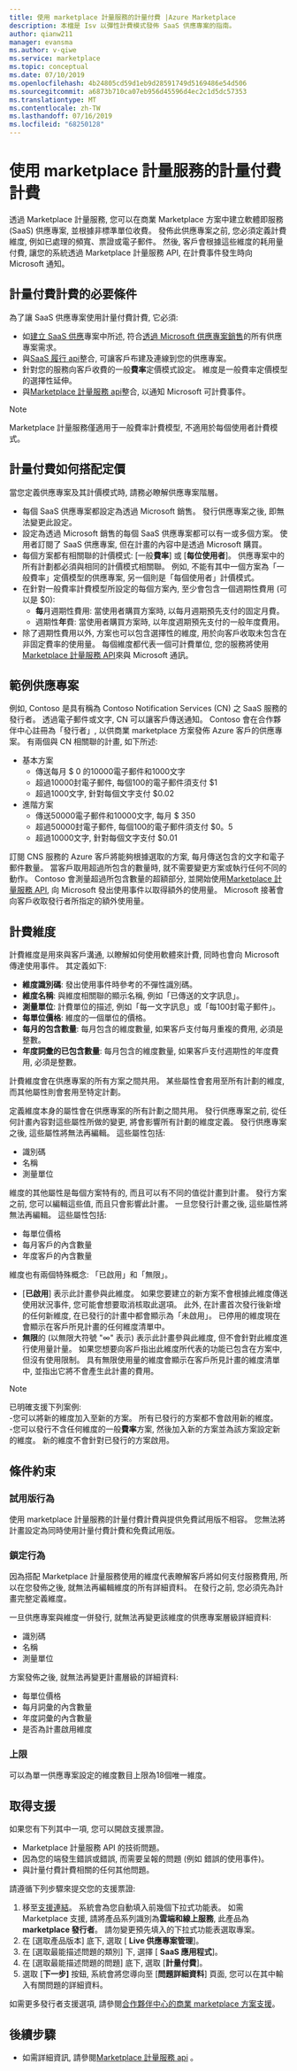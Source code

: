 ```yaml
---
title: 使用 marketplace 計量服務的計量付費 |Azure Marketplace
description: 本檔是 Isv 以彈性計費模式發佈 SaaS 供應專案的指南。
author: qianw211
manager: evansma
ms.author: v-qiwe
ms.service: marketplace
ms.topic: conceptual
ms.date: 07/10/2019
ms.openlocfilehash: 4b24805cd59d1eb9d28591749d5169486e54d506
ms.sourcegitcommit: a6873b710ca07eb956d45596d4ec2c1d5dc57353
ms.translationtype: MT
ms.contentlocale: zh-TW
ms.lasthandoff: 07/16/2019
ms.locfileid: "68250128"
---
```

# <a name="metered-billing-using-the-marketplace-metering-service"></a>使用 marketplace 計量服務的計量付費計費

透過 Marketplace 計量服務, 您可以在商業 Marketplace 方案中建立軟體即服務 (SaaS) 供應專案, 並根據非標準單位收費。  發佈此供應專案之前, 您必須定義計費維度, 例如已處理的頻寬、票證或電子郵件。  然後, 客戶會根據這些維度的耗用量付費, 讓您的系統透過 Marketplace 計量服務 API, 在計費事件發生時向 Microsoft 通知。  

## <a name="prerequisites-for-metered-billing"></a>計量付費計費的必要條件

為了讓 SaaS 供應專案使用計量付費計費, 它必須:

* 如[建立 SaaS 供應](https://docs.microsoft.com/azure/marketplace/partner-center-portal/create-new-saas-offer)專案中所述, 符合[透過 Microsoft 供應專案銷售](https://docs.microsoft.com/azure/marketplace/partner-center-portal/create-new-saas-offer#sell-through-microsoft)的所有供應專案需求。
* 與[SaaS 履行 api](https://docs.microsoft.com/azure/marketplace/partner-center-portal/pc-saas-fulfillment-api-v2)整合, 可讓客戶布建及連線到您的供應專案。  
* 針對您的服務向客戶收費的一般**費率**定價模式設定。  維度是一般費率定價模型的選擇性延伸。 
* 與[Marketplace 計量服務 api](./marketplace-metering-service-apis.md)整合, 以通知 Microsoft 可計費事件。

>[!Note]
>Marketplace 計量服務僅適用于一般費率計費模型, 不適用於每個使用者計費模式。

## <a name="how-metered-billing-fits-in-with-pricing"></a>計量付費如何搭配定價

當您定義供應專案及其計價模式時, 請務必瞭解供應專案階層。

* 每個 SaaS 供應專案都設定為透過 Microsoft 銷售。  發行供應專案之後, 即無法變更此設定。
* 設定為透過 Microsoft 銷售的每個 SaaS 供應專案都可以有一或多個方案。 使用者訂閱了 SaaS 供應專案, 但在計畫的內容中是透過 Microsoft 購買。
* 每個方案都有相關聯的計價模式: [一般**費率**] 或 [**每位使用者**]。 供應專案中的所有計劃都必須與相同的計價模式相關聯。 例如, 不能有其中一個方案為「一般費率」定價模型的供應專案, 另一個則是「每個使用者」計價模式。
* 在針對一般費率計費模型所設定的每個方案內, 至少會包含一個週期性費用 (可以是 $0):
    * **每**月週期性費用: 當使用者購買方案時, 以每月週期預先支付的固定月費。
    * 週期性**年**費: 當使用者購買方案時, 以年度週期預先支付的一般年度費用。
* 除了週期性費用以外, 方案也可以包含選擇性的維度, 用於向客戶收取未包含在非固定費率的使用量。   每個維度都代表一個可計費單位, 您的服務將使用[Marketplace 計量服務 API](./marketplace-metering-service-apis.md)來與 Microsoft 通訊。

## <a name="sample-offer"></a>範例供應專案

例如, Contoso 是具有稱為 Contoso Notification Services (CN) 之 SaaS 服務的發行者。 透過電子郵件或文字, CN 可以讓客戶傳送通知。 Contoso 會在合作夥伴中心註冊為「發行者」, 以供商業 marketplace 方案發佈 Azure 客戶的供應專案。  有兩個與 CN 相關聯的計畫, 如下所述:

* 基本方案
    * 傳送每月 $ 0 的10000電子郵件和1000文字
    * 超過10000封電子郵件, 每個100的電子郵件須支付 $1
    * 超過1000文字, 針對每個文字支付 $0.02
* 進階方案
    * 傳送50000電子郵件和10000文字, 每月 $ 350
    * 超過50000封電子郵件, 每個100的電子郵件須支付 $0。5
    * 超過10000文字, 針對每個文字支付 $0.01

訂閱 CNS 服務的 Azure 客戶將能夠根據選取的方案, 每月傳送包含的文字和電子郵件數量。  當客戶取用超過所包含的數量時, 就不需要變更方案或執行任何不同的動作。  Contoso 會測量超過所包含數量的超額部分, 並開始使用[Marketplace 計量服務 API](./marketplace-metering-service-apis.md), 向 Microsoft 發出使用事件以取得額外的使用量。  Microsoft 接著會向客戶收取發行者所指定的額外使用量。

## <a name="billing-dimensions"></a>計費維度

計費維度是用來與客戶溝通, 以瞭解如何使用軟體來計費, 同時也會向 Microsoft 傳達使用事件。 其定義如下:

* **維度識別碼**: 發出使用事件時參考的不彈性識別碼。
* **維度名稱**: 與維度相關聯的顯示名稱, 例如「已傳送的文字訊息」。
* **測量單位**: 計費單位的描述, 例如「每一文字訊息」或「每100封電子郵件」。
* **每單位價格**: 維度的一個單位的價格。  
* **每月的包含數量**: 每月包含的維度數量, 如果客戶支付每月重複的費用, 必須是整數。
* **年度詞彙的已包含數量**: 每月包含的維度數量, 如果客戶支付週期性的年度費用, 必須是整數。

計費維度會在供應專案的所有方案之間共用。  某些屬性會套用至所有計劃的維度, 而其他屬性則會套用至特定計劃。

定義維度本身的屬性會在供應專案的所有計劃之間共用。  發行供應專案之前, 從任何計畫內容對這些屬性所做的變更, 將會影響所有計劃的維度定義。  發行供應專案之後, 這些屬性將無法再編輯。  這些屬性包括:

* 識別碼
* 名稱
* 測量單位

維度的其他屬性是每個方案特有的, 而且可以有不同的值從計畫到計畫。  發行方案之前, 您可以編輯這些值, 而且只會影響此計畫。  一旦您發行計畫之後, 這些屬性將無法再編輯。  這些屬性包括:

* 每單位價格
* 每月客戶的內含數量 
* 年度客戶的內含數量 

維度也有兩個特殊概念: 「已啟用」和「無限」。

* [**已啟用**] 表示此計畫參與此維度。  如果您要建立的新方案不會根據此維度傳送使用狀況事件, 您可能會想要取消核取此選項。  此外, 在計畫首次發行後新增的任何新維度, 在已發行的計畫中都會顯示為「未啟用」。  已停用的維度現在會顯示在客戶所見計畫的任何維度清單中。
* **無限**的 (以無限大符號 "∞" 表示) 表示此計畫參與此維度, 但不會針對此維度進行使用量計量。  如果您想要向客戶指出此維度所代表的功能已包含在方案中, 但沒有使用限制。  具有無限使用量的維度會顯示在客戶所見計畫的維度清單中, 並指出它將不會產生此計畫的費用。

>[!Note] 
>已明確支援下列案例: <br> -您可以將新的維度加入至新的方案。  所有已發行的方案都不會啟用新的維度。 <br> -您可以發行不含任何維度的一般**費率**方案, 然後加入新的方案並為該方案設定新的維度。 新的維度不會針對已發行的方案啟用。

## <a name="constraints"></a>條件約束

### <a name="trial-behavior"></a>試用版行為

使用 marketplace 計量服務的計量付費計費與提供免費試用版不相容。  您無法將計畫設定為同時使用計量付費計費和免費試用版。

### <a name="locking-behavior"></a>鎖定行為

因為搭配 Marketplace 計量服務使用的維度代表瞭解客戶將如何支付服務費用, 所以在您發佈之後, 就無法再編輯維度的所有詳細資料。  在發行之前, 您必須先為計畫完整定義維度。
  
一旦供應專案與維度一併發行, 就無法再變更該維度的供應專案層級詳細資料:

* 識別碼
* 名稱
* 測量單位

方案發佈之後, 就無法再變更計畫層級的詳細資料:

* 每單位價格
* 每月詞彙的內含數量
* 年度詞彙的內含數量
* 是否為計畫啟用維度

### <a name="upper-limits"></a>上限

可以為單一供應專案設定的維度數目上限為18個唯一維度。

## <a name="get-support"></a>取得支援

如果您有下列其中一項, 您可以開啟支援票證。

* Marketplace 計量服務 API 的技術問題。
* 因為您的端發生錯誤或錯誤, 而需要呈報的問題 (例如 錯誤的使用事件)。
* 與計量付費計費相關的任何其他問題。 

請遵循下列步驟來提交您的支援票證:

1. 移至[支援連結](https://support.microsoft.com/supportforbusiness/productselection?sapId=48734891-ee9a-5d77-bf29-82bf8d8111ff)。 系統會為您自動填入前幾個下拉式功能表。 如需 Marketplace 支援, 請將產品系列識別為**雲端和線上服務**, 此產品為**marketplace 發行者**。  請勿變更預先填入的下拉式功能表選取專案。
2. 在 [選取產品版本] 底下, 選取 [ **Live 供應專案管理**]。
3. 在 [選取最能描述問題的類別] 下, 選擇 [ **SaaS 應用程式**]。
4. 在 [選取最能描述問題的問題] 底下, 選取 [**計量付費**]。
5. 選取 [**下一步]** 按鈕, 系統會將您導向至 [**問題詳細資料**] 頁面, 您可以在其中輸入有關問題的詳細資料。

如需更多發行者支援選項, 請參閱[合作夥伴中心的商業 marketplace 方案支援](https://docs.microsoft.com/azure/marketplace/partner-center-portal/support)。

## <a name="next-steps"></a>後續步驟

- 如需詳細資訊, 請參閱[Marketplace 計量服務 api](./marketplace-metering-service-apis.md) 。
